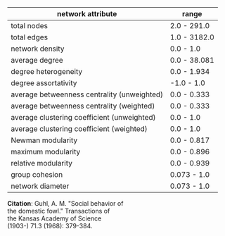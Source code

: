 network attribute|range
---|---
total nodes|2.0 - 291.0
total edges|1.0 - 3182.0
network density|0.0 - 1.0
average degree|0.0 - 38.081
degree heterogeneity|0.0 - 1.934
degree assortativity|-1.0 - 1.0
average betweenness centrality (unweighted)|0.0 - 0.333
average betweenness centrality (weighted)|0.0 - 0.333
average clustering coefficient (unweighted)|0.0 - 1.0
average clustering coefficient (weighted)|0.0 - 1.0
Newman modularity|0.0 - 0.817
maximum modularity|0.0 - 0.896
relative modularity|0.0 - 0.939
group cohesion|0.073 - 1.0
network diameter|0.073 - 1.0
**Citation**: Guhl, A. M. "Social behavior of <br> the domestic fowl." Transactions of <br> the Kansas Academy of Science <br> (1903-) 71.3 (1968): 379-384.